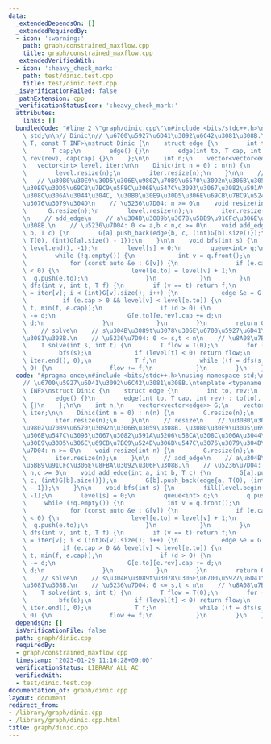 ```yaml
---
data:
  _extendedDependsOn: []
  _extendedRequiredBy:
  - icon: ':warning:'
    path: graph/constrained_maxflow.cpp
    title: graph/constrained_maxflow.cpp
  _extendedVerifiedWith:
  - icon: ':heavy_check_mark:'
    path: test/dinic.test.cpp
    title: test/dinic.test.cpp
  _isVerificationFailed: false
  _pathExtension: cpp
  _verificationStatusIcon: ':heavy_check_mark:'
  attributes:
    links: []
  bundledCode: "#line 2 \"graph/dinic.cpp\"\n#include <bits/stdc++.h>\nusing namespace\
    \ std;\n\n// Dinic\n// \u6700\u5927\u6D41\u3092\u6C42\u3081\u308B.\ntemplate <typename\
    \ T, const T INF>\nstruct Dinic {\n    struct edge {\n        int to, rev;\n \
    \       T cap;\n        edge() {}\n        edge(int to, T cap, int rev) : to(to),\
    \ rev(rev), cap(cap) {}\n    };\n\n    int n;\n    vector<vector<edge>> G;\n \
    \   vector<int> level, iter;\n\n    Dinic(int n = 0) : n(n) {\n        G.resize(n);\n\
    \        level.resize(n);\n        iter.resize(n);\n    }\n\n    // resize\n \
    \   // \u30B0\u30E9\u30D5\u306E\u9802\u70B9\u6570\u3092n\u306B\u3059\u308B. \u30B0\
    \u30E9\u30D5\u69CB\u7BC9\u5F8C\u306B\u547C\u3093\u3067\u3082\u591A\u5206\u58CA\
    \u308C\u306A\u3044\u304C, \u30B0\u30E9\u30D5\u306E\u69CB\u7BC9\u524D\u306B\u547C\
    \u3076\u3079\u304D\n    // \u5236\u7D04: n >= 0\n    void resize(int n) {\n  \
    \      G.resize(n);\n        level.resize(n);\n        iter.resize(n);\n    }\n\
    \n    // add_edge\n    // a\u304B\u3089b\u3078\u5BB9\u91CFc\u306E\u8FBA\u3092\u306F\
    \u308B.\n    // \u5236\u7D04: 0 <= a,b < n,c >= 0\n    void add_edge(int a, int\
    \ b, T c) {\n        G[a].push_back(edge{b, c, (int)G[b].size()});\n        G[b].push_back(edge{a,\
    \ T(0), (int)G[a].size() - 1});\n    }\n\n    void bfs(int s) {\n        fill(level.begin(),\
    \ level.end(), -1);\n        level[s] = 0;\n        queue<int> q;\n        q.push(s);\n\
    \        while (!q.empty()) {\n            int v = q.front();\n            q.pop();\n\
    \            for (const auto &e : G[v]) {\n                if (e.cap > 0 && level[e.to]\
    \ < 0) {\n                    level[e.to] = level[v] + 1;\n                  \
    \  q.push(e.to);\n                }\n            }\n        }\n    }\n\n    T\
    \ dfs(int v, int t, T f) {\n        if (v == t) return f;\n        for (int &i\
    \ = iter[v]; i < (int)G[v].size(); i++) {\n            edge &e = G[v][i];\n  \
    \          if (e.cap > 0 && level[v] < level[e.to]) {\n                T d = dfs(e.to,\
    \ t, min(f, e.cap));\n                if (d > 0) {\n                    e.cap\
    \ -= d;\n                    G[e.to][e.rev].cap += d;\n                    return\
    \ d;\n                }\n            }\n        }\n        return 0;\n    }\n\n\
    \    // solve\n    // s\u304B\u3089t\u3078\u306E\u6700\u5927\u6D41\u3092\u6C42\
    \u3081\u308B.\n    // \u5236\u7D04: 0 <= s,t < n\n    // \u8A08\u7B97\u91CF: O(|V|^2|E|)\n\
    \    T solve(int s, int t) {\n        T flow = T(0);\n        for (;;) {\n   \
    \         bfs(s);\n            if (level[t] < 0) return flow;\n            fill(iter.begin(),\
    \ iter.end(), 0);\n            T f;\n            while ((f = dfs(s, t, INF)) >\
    \ 0) {\n                flow += f;\n            }\n        }\n    }\n};\n"
  code: "#pragma once\n#include <bits/stdc++.h>\nusing namespace std;\n\n// Dinic\n\
    // \u6700\u5927\u6D41\u3092\u6C42\u3081\u308B.\ntemplate <typename T, const T\
    \ INF>\nstruct Dinic {\n    struct edge {\n        int to, rev;\n        T cap;\n\
    \        edge() {}\n        edge(int to, T cap, int rev) : to(to), rev(rev), cap(cap)\
    \ {}\n    };\n\n    int n;\n    vector<vector<edge>> G;\n    vector<int> level,\
    \ iter;\n\n    Dinic(int n = 0) : n(n) {\n        G.resize(n);\n        level.resize(n);\n\
    \        iter.resize(n);\n    }\n\n    // resize\n    // \u30B0\u30E9\u30D5\u306E\
    \u9802\u70B9\u6570\u3092n\u306B\u3059\u308B. \u30B0\u30E9\u30D5\u69CB\u7BC9\u5F8C\
    \u306B\u547C\u3093\u3067\u3082\u591A\u5206\u58CA\u308C\u306A\u3044\u304C, \u30B0\
    \u30E9\u30D5\u306E\u69CB\u7BC9\u524D\u306B\u547C\u3076\u3079\u304D\n    // \u5236\
    \u7D04: n >= 0\n    void resize(int n) {\n        G.resize(n);\n        level.resize(n);\n\
    \        iter.resize(n);\n    }\n\n    // add_edge\n    // a\u304B\u3089b\u3078\
    \u5BB9\u91CFc\u306E\u8FBA\u3092\u306F\u308B.\n    // \u5236\u7D04: 0 <= a,b <\
    \ n,c >= 0\n    void add_edge(int a, int b, T c) {\n        G[a].push_back(edge{b,\
    \ c, (int)G[b].size()});\n        G[b].push_back(edge{a, T(0), (int)G[a].size()\
    \ - 1});\n    }\n\n    void bfs(int s) {\n        fill(level.begin(), level.end(),\
    \ -1);\n        level[s] = 0;\n        queue<int> q;\n        q.push(s);\n   \
    \     while (!q.empty()) {\n            int v = q.front();\n            q.pop();\n\
    \            for (const auto &e : G[v]) {\n                if (e.cap > 0 && level[e.to]\
    \ < 0) {\n                    level[e.to] = level[v] + 1;\n                  \
    \  q.push(e.to);\n                }\n            }\n        }\n    }\n\n    T\
    \ dfs(int v, int t, T f) {\n        if (v == t) return f;\n        for (int &i\
    \ = iter[v]; i < (int)G[v].size(); i++) {\n            edge &e = G[v][i];\n  \
    \          if (e.cap > 0 && level[v] < level[e.to]) {\n                T d = dfs(e.to,\
    \ t, min(f, e.cap));\n                if (d > 0) {\n                    e.cap\
    \ -= d;\n                    G[e.to][e.rev].cap += d;\n                    return\
    \ d;\n                }\n            }\n        }\n        return 0;\n    }\n\n\
    \    // solve\n    // s\u304B\u3089t\u3078\u306E\u6700\u5927\u6D41\u3092\u6C42\
    \u3081\u308B.\n    // \u5236\u7D04: 0 <= s,t < n\n    // \u8A08\u7B97\u91CF: O(|V|^2|E|)\n\
    \    T solve(int s, int t) {\n        T flow = T(0);\n        for (;;) {\n   \
    \         bfs(s);\n            if (level[t] < 0) return flow;\n            fill(iter.begin(),\
    \ iter.end(), 0);\n            T f;\n            while ((f = dfs(s, t, INF)) >\
    \ 0) {\n                flow += f;\n            }\n        }\n    }\n};"
  dependsOn: []
  isVerificationFile: false
  path: graph/dinic.cpp
  requiredBy:
  - graph/constrained_maxflow.cpp
  timestamp: '2023-01-29 11:16:28+09:00'
  verificationStatus: LIBRARY_ALL_AC
  verifiedWith:
  - test/dinic.test.cpp
documentation_of: graph/dinic.cpp
layout: document
redirect_from:
- /library/graph/dinic.cpp
- /library/graph/dinic.cpp.html
title: graph/dinic.cpp
---
```

